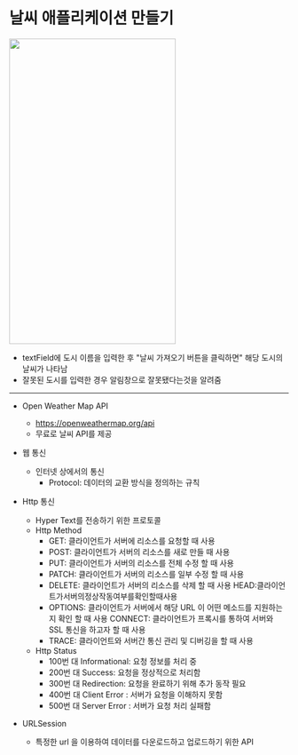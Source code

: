 날씨 애플리케이션 만들기
===========
<img src="https://user-images.githubusercontent.com/55949986/204124769-d0028d94-31f4-4d80-a3c5-dfb63a0dc455.gif" width="300" height="550"/>

* textField에 도시 이름을 입력한 후 "날씨 가져오기 버튼을 클릭하면" 해당 도시의 날씨가 나타남
* 잘못된 도시를 입력한 경우 알림창으로 잘못됐다는것을 알려줌
---------------------------------------

* Open Weather Map API
  * https://openweathermap.org/api
  * 무료로 날씨 API를 제공

* 웹 통신
  * 인터넷 상에서의 통신
    * Protocol: 데이터의 교환 방식을 정의하는 규칙
  
    
* Http 통신
  * Hyper Text를 전송하기 위한 프로토콜
  * Http Method
    * GET: 클라이언트가 서버에 리소스를 요청할 때 사용
    * POST: 클라이언트가 서버의 리소스를 새로 만들 때 사용
    * PUT: 클라이언트가 서버의 리소스를 전체 수정 할 때 사용
    * PATCH: 클라이언트가 서버의 리소스를 일부 수정 할 때 사용
    * DELETE: 클라이언트가 서버의 리소스를 삭제 할 때 사용 HEAD:클라이언트가서버의정상작동여부를확인할때사용
    * OPTIONS: 클라이언트가 서버에서 해당 URL 이 어떤 메소드를 지원하는지 확인 할 때 사용 CONNECT: 클라이언트가 프록시를 통하여 서버와 SSL 통신을 하고자 할 때 사용
    * TRACE: 클라이언트와 서버간 통신 관리 및 디버깅을 할 때 사용
  * Http Status
    * 100번 대 Informational: 요청 정보를 처리 중
    * 200번 대 Success: 요청을 정상적으로 처리함
    * 300번 대 Redirection: 요청을 완료하기 위해 추가 동작 필요 
    * 400번 대 Client Error : 서버가 요청을 이해하지 못함
    * 500번 대 Server Error : 서버가 요청 처리 실패함
    

* URLSession
  * 특정한 url 을 이용하여 데이터를 다운로드하고 업로드하기 위한 API
